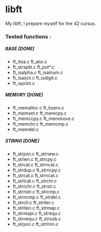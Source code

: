 # libft
My libft, I prepare myself for the 42 cursus.

### Tested functions :

##### BASE [DONE]
- ft_itoa.c	ft_atoi.c
- ft_strsplit.c	ft_put*.c
- ft_isalpha.c	ft_isalnum.c
- ft_isascii.c	ft_isdigit.c
- ft_isprint.c

##### MEMORY [DONE]
- ft_memalloc.c	ft_bzero.c
- ft_memset.c	ft_memcpy.c
- ft_memccpy.c	ft_memmove.c
- ft_memchr.c	ft_memcmp.c
- ft_memdel.c

##### STRING [DONE]
- ft_strjoin.c	ft_strnew.c
- ft_strlen.c	ft_strcpy.c
- ft_strcat.c	ft_strncat.c
- ft_strdup.c	ft_strncpy.c
- ft_strcat.c	ft_strncat.c
- ft_strlcat.c	ft_strchr.c
- ft_strrchr.c	ft_strstr.c
- ft_strnstr.c	ft_strcmp.c
- ft_strncmp.c	ft_strdel.c
- ft_strclr.c	ft_striter.c
- ft_striteri.c	ft_strmap.c
- ft_strmapi.c	ft_strequ.c
- ft_strnequ.c	ft_strsub.c
- ft_strjoin.c	ft_strtrim.c
